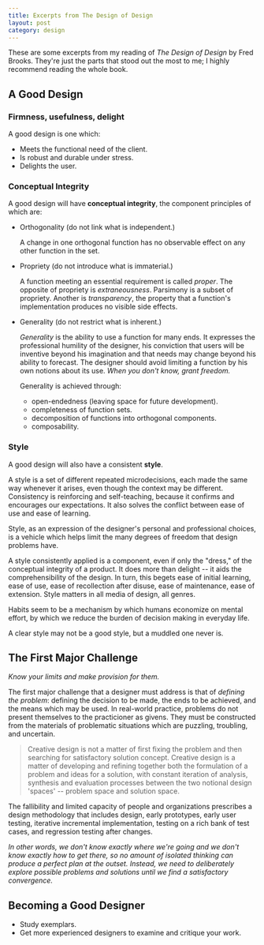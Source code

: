 ```yaml
---
title: Excerpts from The Design of Design
layout: post
category: design
---
```


These are some excerpts from my reading of *The Design of Design* by Fred
Brooks. They're just the parts that stood out the most to me; I highly recommend
reading the whole book.


A Good Design
----------------------------------------------------------------------

### Firmness, usefulness, delight

A good design is one which:

- Meets the functional need of the client.
- Is robust and durable under stress.
- Delights the user.

### Conceptual Integrity

A good design will have **conceptual integrity**, the component principles of
which are:

- Orthogonality (do not link what is independent.)

    A change in one orthogonal function has no observable effect on any other
    function in the set.

- Propriety (do not introduce what is immaterial.)

    A function meeting an essential requirement is called *proper*. The opposite
    of propriety is *extraneousness*. Parsimony is a subset of
    propriety. Another is *transparency*, the property that a function's
    implementation produces no visible side effects.

- Generality (do not restrict what is inherent.)

    *Generality* is the ability to use a function for many ends. It expresses
    the professional humility of the designer, his conviction that users will be
    inventive beyond his imagination and that needs may change beyond his
    ability to forecast. The designer should avoid limiting a function by his
    own notions about its use. *When you don't know, grant freedom.*

    Generality is achieved through:
    - open-endedness (leaving space for future development).
    - completeness of function sets.
    - decomposition of functions into orthogonal components.
    - composability.

### Style

A good design will also have a consistent **style**.

A style is a set of different repeated microdecisions, each made the same way
whenever it arises, even though the context may be different. Consistency is
reinforcing and self-teaching, because it confirms and encourages our
expectations. It also solves the conflict between ease of use and ease of
learning.

Style, as an expression of the designer's personal and professional choices, is
a vehicle which helps limit the many degrees of freedom that design problems
have.

A style consistently applied is a component, even if only the "dress," of the
conceptual integrity of a product. It does more than delight -- it aids the
comprehensibility of the design. In turn, this begets ease of initial learning,
ease of use, ease of recollection after disuse, ease of maintenance, ease of
extension. Style matters in all media of design, all genres.

Habits seem to be a mechanism by which humans economize on mental effort, by
which we reduce the burden of decision making in everyday life.

A clear style may not be a good style, but a muddled one never is.


The First Major Challenge
----------------------------------------------------------------------

*Know your limits and make provision for them.*

The first major challenge that a designer must address is that of *defining the
problem*: defining the decision to be made, the ends to be achieved, and the
means which may be used. In real-world practice, problems do not present
themselves to the practicioner as givens.  They must be constructed from the
materials of problematic situations which are puzzling, troubling, and
uncertain.

> Creative design is not a matter of first fixing the problem and then searching
> for satisfactory solution concept.  Creative design is a matter of developing
> and refining together both the formulation of a problem and ideas for a
> solution, with constant iteration of analysis, synthesis and evaluation
> processes between the two notional design 'spaces' -- problem space and
> solution space.

The fallibility and limited capacity of people and organizations prescribes a
design methodology that includes design, early prototypes, early user testing,
iterative incremental implementation, testing on a rich bank of test cases, and
regression testing after changes.

*In other words, we don't know exactly where we're going and we don't know
 exactly how to get there, so no amount of isolated thinking can produce a
 perfect plan at the outset. Instead, we need to deliberately explore possible
 problems and solutions until we find a satisfactory convergence.*


Becoming a Good Designer
----------------------------------------------------------------------

- Study exemplars.
- Get more experienced designers to examine and critique your work.
